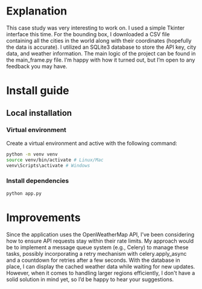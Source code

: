 # Explanation
This case study was very interesting to work on. I used a simple Tkinter interface this time. For the bounding box, I downloaded a CSV file containing all the cities in the world along with their coordinates (hopefully the data is accurate). I utilized an SQLite3 database to store the API key, city data, and weather information. The main logic of the project can be found in the main_frame.py file. I’m happy with how it turned out, but I’m open to any feedback you may have.

# Install guide

## Local installation

### Virtual environment

Create a virtual environment and active with the following command:

```bash
python -m venv venv
source venv/bin/activate # Linux/Mac
venv\Scripts\activate # Windows
```

### Install dependencies

```bash
python app.py
```

# Improvements
Since the application uses the OpenWeatherMap API, I’ve been considering how to ensure API requests stay within their rate limits. My approach would be to implement a message queue system (e.g., Celery) to manage these tasks, possibly incorporating a retry mechanism with celery.apply_async and a countdown for retries after a few seconds. With the database in place, I can display the cached weather data while waiting for new updates. However, when it comes to handling larger regions efficiently, I don't have a solid solution in mind yet, so I’d be happy to hear your suggestions.